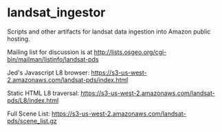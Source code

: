 landsat_ingestor
================

Scripts and other artifacts for landsat data ingestion into Amazon public hosting.

Mailing list for discussion is at http://lists.osgeo.org/cgi-bin/mailman/listinfo/landsat-pds

Jed's Javascript L8 browser: https://s3-us-west-2.amazonaws.com/landsat-pds/index.html

Static HTML L8 traversal: https://s3-us-west-2.amazonaws.com/landsat-pds/L8/index.html

Full Scene List: https://s3-us-west-2.amazonaws.com/landsat-pds/scene_list.gz


